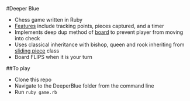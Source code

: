 #Deeper Blue
- Chess game written in Ruby
- <a href='https://github.com/jifarooq/DeeperBlue/blob/master/game.rb'>Features<a/> include tracking points, pieces captured, and a timer
- Implements deep dup method of <a href='https://github.com/jifarooq/DeeperBlue/blob/master/board.rb'>board</a> to prevent player from moving into check
- Uses classical inheritance with bishop, queen and rook inheriting from <a href="https://github.com/jifarooq/DeeperBlue/blob/master/pieces/sliding_piece.rb">sliding piece</a> class
- Board FLIPS when it is your turn

##To play
 - Clone this repo
 - Navigate to the DeeperBlue folder from the command line
 - Run `ruby game.rb`